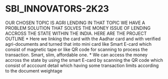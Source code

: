 # SBI_INNOVATORS-2K23

OUR CHOSEN TOPIC IS AGRI LENDING
  IN THAT TOPIC WE HAVE A PROBLEM SOLUTION THAT SOLVES THE MONEY ISSUE OF LENDING ACCROSS THE STATE WITHIN THE INDIA.
  HERE ARE THE PROJECT OUTLINE
    * Here we linking the card with the Aadhar card and with verified agri-documents and turned that into mini card like Smart E-card which consist of magnetic tape or like QR code for scanning to process the transaction. Smart, slim, affordable one.
    * We can access the money accross the state by using the smart E-card by scanning the QR code which consist of acccount detail which having some transaction limits according to the document weightage
